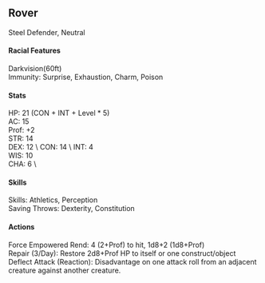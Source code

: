 ## Rover
Steel Defender, Neutral

#### Racial Features
Darkvision(60ft) \
Immunity: Surprise, Exhaustion, Charm, Poison

#### Stats
HP: 21 (CON + INT + Level * 5) \
AC: 15 \
Prof: +2 \
STR: 14 \
DEX: 12 \ 
CON: 14 \ 
INT: 4 \
WIS: 10 \
CHA: 6 \

#### Skills
Skills: Athletics, Perception \
Saving Throws: Dexterity, Constitution 

#### Actions
Force Empowered Rend: 4 (2+Prof) to hit, 1d8+2 (1d8+Prof) \
Repair (3/Day): Restore 2d8+Prof HP to itself or one construct/object \
Deflect Attack (Reaction): Disadvantage on one attack roll from an adjacent creature against another creature.
